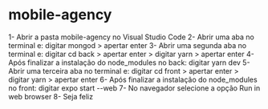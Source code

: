 # mobile-agency
 
1- Abrir a pasta mobile-agency no Visual Studio Code
2- Abrir uma aba no terminal e: digitar mongod > apertar enter
3- Abrir uma segunda aba no terminal e: digitar cd back > apertar enter > digitar yarn > apertar enter
4- Após finalizar a instalação do node_modules no back: digitar yarn dev
5- Abrir uma terceira aba no terminal e: digitar cd front > apertar enter > digitar yarn > apertar enter
6- Após finalizar a instalação do node_modules no front: digitar expo start --web
7- No navegador selecione a opção Run in web browser
8- Seja feliz